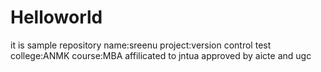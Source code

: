 # Helloworld
it is sample repository
name:sreenu
project:version control test
college:ANMK
course:MBA
affilicated to jntua approved by aicte and ugc
